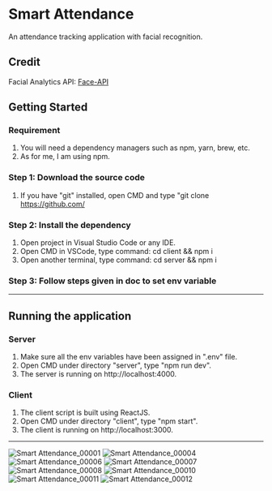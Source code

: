 # Smart Attendance

An attendance tracking application with facial recognition.

## Credit

Facial Analytics API: [Face-API](https://github.com/justadudewhohacks/face-api.js/)

## Getting Started

### Requirement

1. You will need a dependency managers such as npm, yarn, brew, etc.
2. As for me, I am using npm.

### Step 1: Download the source code

1. If you have "git" installed, open CMD and type "git clone https://github.com/

### Step 2: Install the dependency

1. Open project in Visual Studio Code or any IDE.
2. Open CMD in VSCode, type command: cd client && npm i
3. Open another terminal, type command: cd server && npm i

### Step 3: Follow steps given in doc to set env variable

---

## Running the application

### Server

1. Make sure all the env variables have been assigned in ".env" file.
5. Open CMD under directory "server", type "npm run dev".
6. The server is running on http://localhost:4000.

### Client

1. The client script is built using ReactJS.
2. Open CMD under directory "client", type "npm start".
3. The client is running on http://localhost:3000.

---

![Smart Attendance_00001](https://user-images.githubusercontent.com/73165551/170855772-57a350d7-2be0-4c24-93ec-c166282331e5.jpg)
![Smart Attendance_00004](https://user-images.githubusercontent.com/73165551/170855793-572c0473-1344-48c7-bbd1-a775bdc2b6ff.jpg)
![Smart Attendance_00006](https://user-images.githubusercontent.com/73165551/170855799-bf3f6be2-839f-4b94-9bc4-94edc9e124bf.jpg)
![Smart Attendance_00007](https://user-images.githubusercontent.com/73165551/170855820-78503bdc-efb3-4650-8a3e-f56d3f8ce434.jpg)
![Smart Attendance_00008](https://user-images.githubusercontent.com/73165551/170855877-207a9b81-ce2e-431e-be9d-7e5f11493206.jpg)
![Smart Attendance_00010](https://user-images.githubusercontent.com/73165551/170855890-47149473-6013-47dd-a9e7-c5fc76d78a88.jpg)
![Smart Attendance_00011](https://user-images.githubusercontent.com/73165551/170855900-e8462582-26b1-4219-9abd-12da8c5fa664.jpg)
![Smart Attendance_00012](https://user-images.githubusercontent.com/73165551/170855866-bfab79be-6a1f-4524-9ab8-28a85d3bf879.jpg)



